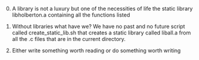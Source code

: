 0. A library is not a luxury but one of the necessities of life
the static library libholberton.a containing all the functions listed

1. Without libraries what have we? We have no past and no future
script called create_static_lib.sh that creates a static library called liball.a 
from all the .c files that are in the current directory.

2. Either write something worth reading or do something worth writing
